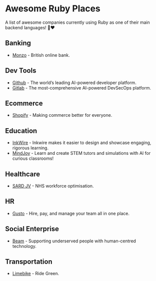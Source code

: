 # Awesome Ruby Places

A list of awesome companies currently using Ruby as one of their main backend languages! 💎❤️

## Banking

- [Monzo](https://monzo.com/) - British online bank.

## Dev Tools

- [Github](https://github.com/) - The world’s leading AI-powered developer platform.
- [Gitlab](https://gitlab.com/) - The most-comprehensive AI-powered DevSecOps platform.

## Ecommerce

- [Shopify](https://www.shopify.com/) - Making commerce better for everyone.

## Education

- [InkWire](https://www.inkwire.co/) - Inkwire makes it easier to design and showcase engaging, rigorous learning.
- [MindJoy](https://www.mindjoy.com/) - Learn and create STEM tutors and simulations with AI for curious classrooms!

## Healthcare

- [SARD JV](https://www.sardjv.co.uk/) - NHS workforce optimisation.

## HR

- [Gusto](https://gusto.com/) - Hire, pay, and manage your team all in one place.

## Social Enterprise

- [Beam](https://beam.org) - Supporting underserved people with human-centred technology.

## Transportation

- [Limebike](https://li.me/) - Ride Green.
